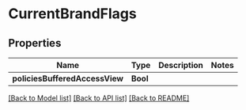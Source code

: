 # CurrentBrandFlags

## Properties
Name | Type | Description | Notes
------------ | ------------- | ------------- | -------------
**policiesBufferedAccessView** | **Bool** |  | 

[[Back to Model list]](../README.md#documentation-for-models) [[Back to API list]](../README.md#documentation-for-api-endpoints) [[Back to README]](../README.md)


